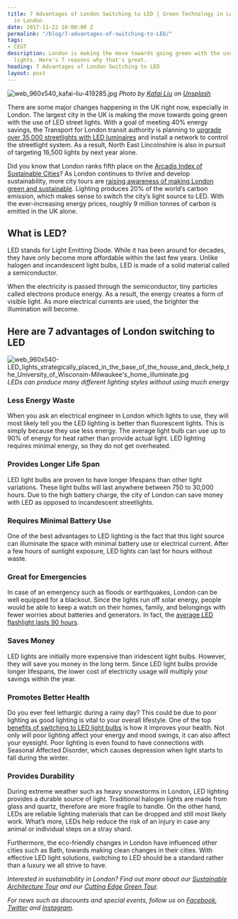 ```yaml
---
title: 7 Advantages of London Switching to LED | Green Technology in London | Sustainability
  in London
date: 2017-11-22 10:00:00 Z
permalink: "/blog/7-advantages-of-switching-to-LED/"
tags:
- CEGT
description: London is making the move towards going green with the use of LED street
  lights. Here's 7 reasons why that's great.
heading: 7 Advantages of London Switching to LED
layout: post
---
```


![web_960x540_kafai-liu-419285.jpg](/uploads/web_960x540_kafai-liu-419285.jpg)
*Photo by [Kafai Liu](https://unsplash.com/photos/PmfErAHG1fE?utm_source=unsplash&utm_medium=referral&utm_content=creditCopyText) on [Unsplash](https://unsplash.com/?utm_source=unsplash&utm_medium=referral&utm_content=creditCopyText)*

There are some major changes happening in the UK right now, especially in London. The largest city in the UK is making the move towards going green with the use of LED street lights. With a goal of meeting 40% energy savings, the Transport for London transit authority is planning to [upgrade over 35,000 streetlights with LED luminaires](http://www.yorkshirepost.co.uk/news/brighter-future-for-borough-as-street-lights-upgraded-1-6149378) and install a network to control the streetlight system. As a result, North East Lincolnshire is also in pursuit of targeting 16,500 lights by next year alone.

Did you know that London ranks fifth place on the [Arcadis Index of Sustainable Cities](https://www.arcadis.com/en/global/our-perspectives/sustainable-cities-index-2016/)? As London continues to thrive and develop sustainability, more city tours are [raising awareness of making London green and sustainable](https://www.insider-london.co.uk/10-ideas-for-a-greener-london/). Lighting produces 20% of the world’s carbon emission, which makes sense to switch the city’s light source to LED. With the ever-increasing energy prices, roughly 9 million tonnes of carbon is emitted in the UK alone.

## What is LED?

LED stands for Light Emitting Diode. While it has been around for decades, they have only become more affordable within the last few years. Unlike halogen and incandescent light bulbs, LED is made of a solid material called a semiconductor.

When the electricity is passed through the semiconductor, tiny particles called electrons produce energy. As a result, the energy creates a form of visible light. As more electrical currents are used, the brighter the illumination will become.


## Here are 7 advantages of London switching to LED

![web_960x540-LED_lights_strategically_placed_in_the_base_of_the_house_and_deck_help_the_University_of_Wisconsin-Milwaukee's_home_illuminate.jpg](/uploads/web_960x540-LED_lights_strategically_placed_in_the_base_of_the_house_and_deck_help_the_University_of_Wisconsin-Milwaukee's_home_illuminate.jpg)
*LEDs can produce many different lighting styles without using much energy*

### Less Energy Waste

When you ask an electrical engineer in London which lights to use, they will most likely tell you the LED lighting is better than fluorescent lights. This is simply because they use less energy. The average light bulb can use up to 90% of energy for heat rather than provide actual light. LED lighting requires minimal energy, so they do not get overheated.


### Provides Longer Life Span

LED light bulbs are proven to have longer lifespans than other light variations. These light bulbs will last anywhere between 750 to 30,000 hours. Due to the high battery charge, the city of London can save money with LED as opposed to incandescent streetlights.


### Requires Minimal Battery Use

One of the best advantages to LED lighting is the fact that this light source can illuminate the space with minimal battery use or electrical current. After a few hours of sunlight exposure, LED lights can last for hours without waste.


### Great for Emergencies

In case of an emergency such as floods or earthquakes, London can be well equipped for a blackout. Since the lights run off solar energy, people would be able to keep a watch on their homes, family, and belongings with fewer worries about batteries and generators. In fact, the [average LED flashlight lasts 90 hours](http://www.independent.co.uk/extras/indybest/house-garden/lighting/best-torch-for-dog-walking-camping-amazon-led-rechargeable-cree-9963380.html).

### Saves Money

LED lights are initially more expensive than iridescent light bulbs. However, they will save you money in the long term. Since LED light bulbs provide longer lifespans, the lower cost of electricity usage will multiply your savings within the year.


### Promotes Better Health

Do you ever feel lethargic during a rainy day? This could be due to poor lighting as good lighting is vital to your overall lifestyle. One of the top [benefits of switching to LED light bulbs](https://www.12vmonster.com/blogs/product-questions/the-10-benefits-of-switching-to-led-light-bulbs) is how it improves your health. Not only will poor lighting affect your energy and mood swings, it can also affect your eyesight. Poor lighting is even found to have connections with Seasonal Affected Disorder, which causes depression when light starts to fall during the winter.

### Provides Durability

During extreme weather such as heavy snowstorms in London, LED lighting provides a durable source of light. Traditional halogen lights are made from glass and quartz, therefore are more fragile to handle. On the other hand, LEDs are reliable lighting materials that can be dropped and still most likely work. What’s more, LEDs help reduce the risk of an injury in case any animal or individual steps on a stray shard.

Furthermore, the eco-friendly changes in London have influenced other cities such as Bath, towards making clean changes in their cities. With effective LED light solutions, switching to LED should be a standard rather than a luxury we all strive to have.

*Interested in sustainability in London? Find out more about our [Sustainable Architecture Tour](https://www.insider-london.co.uk/tours/sustainable-london-architecture-tour/) and our [Cutting Edge Green Tour](https://www.insider-london.co.uk/tours/cutting-edge-green-tour/).*

*For news such as discounts and special events, follow us on [Facebook](http://www.facebook.com/insiderlondon), [Twitter](https://twitter.com/insiderlondon) and [Instagram](https://www.instagram.com/insiderlondontours/).*